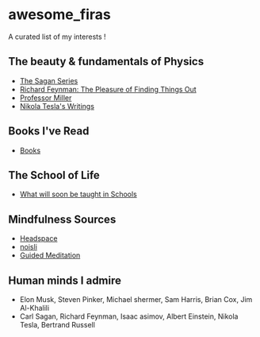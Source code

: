 # awesome_firas
A curated list of my interests !
## The beauty & fundamentals of Physics
- [The Sagan Series](https://www.youtube.com/watch?v=oY59wZdCDo0&list=PLF17F07CFC3208E29)
- [Richard Feynman: The Pleasure of Finding Things Out](http://www.dailymotion.com/video/x24gwgc_richard-feynman-the-pleasure-of-finding-things-out_news)
- [Professor Miller](https://www.youtube.com/channel/UCbdjjTZBHNSgjzuJQqH5-pw)
- [Nikola Tesla's Writings](http://www.tfcbooks.com/tesla/contents.htm)

## Books I've Read
- [Books](https://fnajjar.com/education)

## The School of Life
- [What will soon be taught in Schools](https://www.youtube.com/user/schooloflifechannel/featured)

## Mindfulness Sources
- [Headspace](https://www.headspace.com/)
- [noisli](https://www.noisli.com/)
- [Guided Meditation](https://www.samharris.org/podcast/item/mindfulness-meditation)

## Human minds I admire
- Elon Musk, Steven Pinker, Michael shermer, Sam Harris, Brian Cox, Jim Al-Khalili
- Carl Sagan, Richard Feynman, Isaac asimov, Albert Einstein, Nikola Tesla, Bertrand Russell
